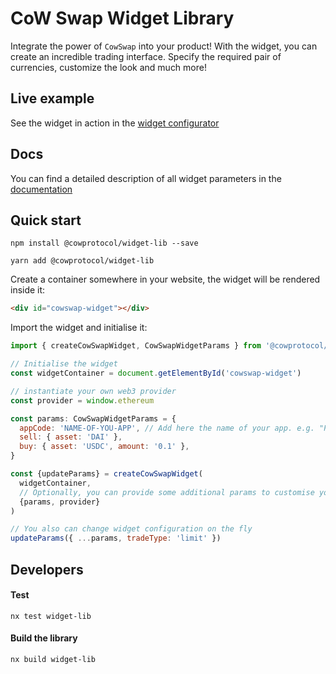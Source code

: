 # CoW Swap Widget Library

Integrate the power of `CowSwap` into your product!
With the widget, you can create an incredible trading interface. Specify the required pair of currencies, customize the
look and much more!

## Live example

See the widget in action in the [widget configurator](https://widget.cow.fi)

## Docs

You can find a detailed description of all widget parameters in the [documentation](https://docs.cow.fi/cow-protocol/tutorials/widget)

## Quick start

```
npm install @cowprotocol/widget-lib --save
```

```
yarn add @cowprotocol/widget-lib
```

Create a container somewhere in your website, the widget will be rendered inside it:

```html
<div id="cowswap-widget"></div>
```

Import the widget and initialise it:

```js
import { createCowSwapWidget, CowSwapWidgetParams } from '@cowprotocol/widget-lib'

// Initialise the widget
const widgetContainer = document.getElementById('cowswap-widget')

// instantiate your own web3 provider
const provider = window.ethereum

const params: CowSwapWidgetParams = {
  appCode: 'NAME-OF-YOU-APP', // Add here the name of your app. e.g. "Pig Swap"
  sell: { asset: 'DAI' },
  buy: { asset: 'USDC', amount: '0.1' },
}

const {updateParams} = createCowSwapWidget(
  widgetContainer,
  // Optionally, you can provide some additional params to customise your widget
  {params, provider}
)

// You also can change widget configuration on the fly
updateParams({ ...params, tradeType: 'limit' })
```

## Developers

#### Test

```
nx test widget-lib
```

#### Build the library

```
nx build widget-lib
```
